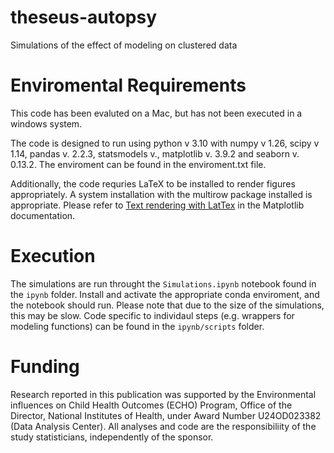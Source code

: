 # theseus-autopsy

Simulations of the effect of modeling on clustered data 

# Enviromental Requirements

This code has been evaluted on a Mac, but has not been executed in a windows system. 

The code is designed to run using python v 3.10 with numpy v 1.26, scipy v 1.14, pandas v. 2.2.3, statsmodels v., matplotlib v. 3.9.2 and seaborn v. 0.13.2. The enviroment can be found in the enviroment.txt file.

Additionally, the code requries LaTeX to be installed to render figures appropriately. A system installation with the multirow package installed is appropriate. Please refer to [Text rendering with LatTex](https://matplotlib.org/3.9.3/users/explain/text/usetex.html) in the Matplotlib documentation.

# Execution

The simulations are run throught the `Simulations.ipynb` notebook found in the `ipynb` folder. Install and activate the appropriate conda enviroment, and the notebook should run. Please note that due to the size of the simulations, this may be slow. Code specific to individaul steps (e.g. wrappers for modeling functions) can be found in the `ipynb/scripts` folder.

# Funding

Research reported in this publication was supported by the Environmental influences on Child Health Outcomes (ECHO) Program, Office of the Director, National Institutes of Health, under Award Number U24OD023382 (Data Analysis Center). All analyses and code are the responsibiliity of the study statisticians, independently of the sponsor. 